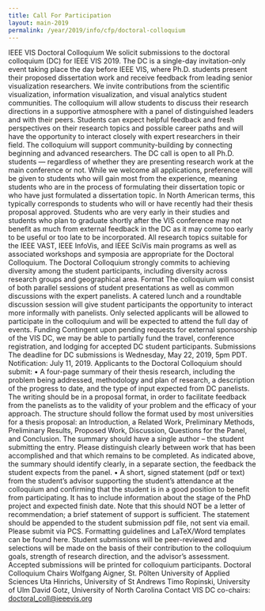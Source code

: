 ```yaml
---
title: Call For Participation
layout: main-2019
permalink: /year/2019/info/cfp/doctoral-colloquium
---
```


IEEE VIS Doctoral Colloquium
We solicit submissions to the doctoral colloquium (DC) for IEEE VIS 2019. The DC is a single-day invitation-only event taking place the day before IEEE VIS, where Ph.D. students present their proposed dissertation work and receive feedback from leading senior visualization researchers. We invite contributions from the scientific visualization, information visualization, and visual analytics student communities.
The colloquium will allow students to discuss their research directions in a supportive atmosphere with a panel of distinguished leaders and with their peers. Students can expect helpful feedback and fresh perspectives on their research topics and possible career paths and will have the opportunity to interact closely with expert researchers in their field. The colloquium will support community-building by connecting beginning and advanced researchers.
The DC call is open to all Ph.D. students — regardless of whether they are presenting research work at the main conference or not. While we welcome all applications, preference will be given to students who will gain most from the experience, meaning students who are in the process of formulating their dissertation topic or who have just formulated a dissertation topic. In North American terms, this typically corresponds to students who will or have recently had their thesis proposal approved. Students who are very early in their studies and students who plan to graduate shortly after the VIS conference may not benefit as much from external feedback in the DC as it may come too early to be useful or too late to be incorporated.
All research topics suitable for the IEEE VAST, IEEE InfoVis, and IEEE SciVis main programs as well as associated workshops and symposia are appropriate for the Doctoral Colloquium. The Doctoral Colloquium strongly commits to achieving diversity among the student participants, including diversity across research groups and geographical area.
Format
The colloquium will consist of both parallel sessions of student presentations as well as common discussions with the expert panelists. A catered lunch and a roundtable discussion session will give student participants the opportunity to interact more informally with panelists.
Only selected applicants will be allowed to participate in the colloquium and will be expected to attend the full day of events.
Funding
Contingent upon pending requests for external sponsorship of the VIS DC, we may be able to partially fund the travel, conference registration, and lodging for accepted DC student participants.
Submissions
The deadline for DC submissions is Wednesday, May 22, 2019, 5pm PDT.
Notification: July 11, 2019.
Applicants to the Doctoral Colloquium should submit:
•	A four-page summary of their thesis research, including the problem being addressed, methodology and plan of research, a description of the progress to date, and the type of input expected from DC panelists. The writing should be in a proposal format, in order to facilitate feedback from the panelists as to the validity of your problem and the efficacy of your approach. The structure should follow the format used by most universities for a thesis proposal: an Introduction, a Related Work, Preliminary Methods, Preliminary Results, Proposed Work, Discussion, Questions for the Panel, and Conclusion. The summary should have a single author – the student submitting the entry. Please distinguish clearly between work that has been accomplished and that which remains to be completed. As indicated above, the summary should identify clearly, in a separate section, the feedback the student expects from the panel. 
•	A short, signed statement (pdf or text) from the student’s advisor supporting the student’s attendance at the colloquium and confirming that the student is in a good position to benefit from participating. It has to include information about the stage of the PhD project and expected finish date. Note that this should NOT be a letter of recommendation; a brief statement of support is sufficient. The statement should be appended to the student submission pdf file, not sent via email. 
Please submit via PCS.
Formatting guidelines and LaTeX/Word templates can be found here.
Student submissions will be peer-reviewed and selections will be made on the basis of their contribution to the colloquium goals, strength of research direction, and the advisor’s assessment. Accepted submissions will be printed for colloquium participants.
Doctoral Colloquium Chairs
Wolfgang Aigner, St. Pölten University of Applied Sciences
Uta Hinrichs, University of St Andrews 
Timo Ropinski, University of Ulm
David Gotz, University of North Carolina 
Contact VIS DC co-chairs: doctoral_coll@ieeevis.org
